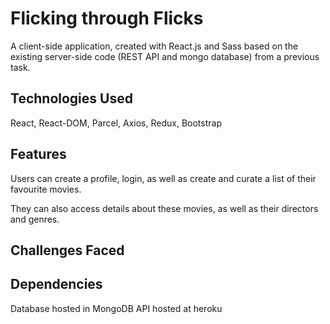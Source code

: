 # Flicking through Flicks
A client-side application, created with React.js and Sass based on the existing server-side code (REST API and mongo database) from a previous task.

## Technologies Used
React, React-DOM, Parcel, Axios, Redux, Bootstrap

## Features
Users can create a profile, login, as well as create and curate a list of their favourite movies. 

They can also access details about these movies, as well as their directors and genres.

## Challenges Faced

## Dependencies
Database hosted in MongoDB
API hosted at heroku